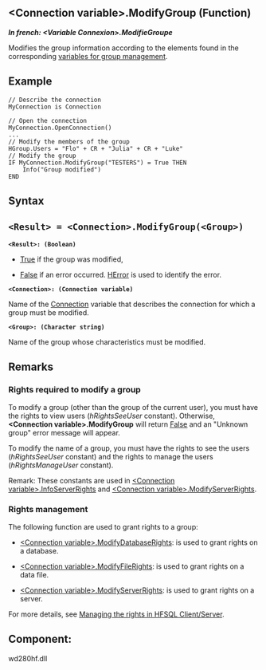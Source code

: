 


## &lt;Connection variable&gt;.ModifyGroup (Function)

***In french: &lt;Variable Connexion&gt;.ModifieGroupe***



<a name="XUse"></a>
<a name="Use"></a>
<a name="description"></a>
Modifies the group information according to the elements found in the corresponding [variables for group management](../WDLang4/3044315.md).


<a name="Example1"></a>
<a name="sample_code"></a>

## Example


```wl
// Describe the connection
MyConnection is Connection

// Open the connection
MyConnection.OpenConnection()
...
// Modify the members of the group
HGroup.Users = "Flo" + CR + "Julia" + CR + "Luke"
// Modify the group
IF MyConnection.ModifyGroup("TESTERS") = True THEN
	Info("Group modified")
END
```

<a name="XSYNTAX"></a>
<a name="SYNTAX1"></a>

## Syntax

`<Result> = <Connection>.ModifyGroup(<Group>)`
---

**`<Result>: (Boolean)`**



- <u><u><u><u>True</u></u></u></u> if the group was modified, 

- <u><u><u><u>False</u></u></u></u> if an error occurred. [HError](../WDLang4/3044088.md) is used to identify the error.




**`<Connection>: (Connection variable)`**

Name of the [Connection](../WDLang4/1514073.md) variable that describes the connection for which a group must be modified.

**`<Group>: (Character string)`**

Name of the group whose characteristics must be modified.



<a name="NOTE0"></a>
<a name="NOTE0_1"></a>

## Remarks


### Rights required to modify a group
<a name="rights_required_modify_group_ELTPARAGRAPHE000250"></a>

To modify a group (other than the group of the current user), you must have the rights to view users (*hRightsSeeUser* constant). Otherwise, **&lt;Connection variable&gt;.ModifyGroup** will return <u><u><u><u>False</u></u></u></u> and an "Unknown group" error message will appear.

To modify the name of a group, you must have the rights to see the users (*hRightsSeeUser* constant) and the rights to manage the users (*hRightsManageUser* constant).

Remark: These constants are used in [&lt;Connection variable&gt;.InfoServerRights](../WDLang4/1000022668.md) and [&lt;Connection variable&gt;.ModifyServerRights](../WDLang4/1000022710.md).
<a name="NOTE0_2"></a>


### Rights management
<a name="rights_management_ELTPARAGRAPHE000280"></a>

The following function are used to grant rights to a group:

- [&lt;Connection variable&gt;.ModifyDatabaseRights](../WDLang4/1000022707.md): is used to grant rights on a database.

- [&lt;Connection variable&gt;.ModifyFileRights](../WDLang4/1000022709.md): is used to grant rights on a data file.

- [&lt;Connection variable&gt;.ModifyServerRights](../WDLang4/1000022710.md): is used to grant rights on a server.




For more details, see [Managing the rights in HFSQL Client/Server](../WDLang4/3044333.md).

<a name="XComponent"></a>

## Component:
wd280hf.dll

